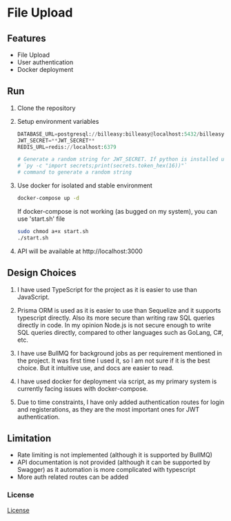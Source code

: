 File Upload
===========

Features
--------

-	File Upload
-	User authentication
-	Docker deployment

Run
---

1.	Clone the repository

2.	Setup environment variables

	```py
	DATABASE_URL=postgresql://billeasy:billeasy@localhost:5432/billeasy
	JWT_SECRET=**JWT_SECRET**
	REDIS_URL=redis://localhost:6379

	# Generate a random string for JWT_SECRET. If python is installed use
	# `py -c "import secrets;print(secrets.token_hex(16))"`
	# command to generate a random string
	```

3.	Use docker for isolated and stable environment

	```sh
	docker-compose up -d
	```

	If docker-compose is not working (as bugged on my system), you can use 'start.sh' file

	```sh
	sudo chmod a+x start.sh
	./start.sh
	```

4.	API will be available at http://localhost:3000

Design Choices
--------------

1.	I have used TypeScript for the project as it is easier to use than JavaScript.

2.	Prisma ORM is used as it is easier to use than Sequelize and it supports typescript directly. Also its more secure than writing raw SQL queries directly in code. In my opinion Node.js is not secure enough to write SQL queries directly, compared to other languages such as GoLang, C#, etc.

3.	I have use BullMQ for background jobs as per requirement mentioned in the project. It was first time I used it, so I am not sure if it is the best choice. But it intuitive use, and docs are easier to read.

4.	I have used docker for deployment via script, as my primary system is currently facing issues with docker-compose.

5.	Due to time constraints, I have only added authentication routes for login and registerations, as they are the most important ones for JWT authentication.

Limitation
----------

-	Rate limiting is not implemented (although it is supported by BullMQ)
-	API documentation is not provided (although it can be supported by Swagger) as it automation is more complicated with typescript
-	More auth related routes can be added

### License

[License](./LICENSE)
